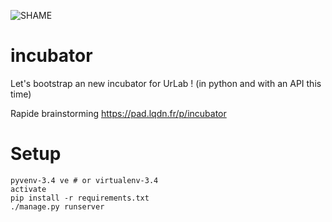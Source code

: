 ![SHAME](https://travis-ci.org/UrLab/incubator.svg?branch=master)
# incubator
Let's bootstrap an new incubator for UrLab ! (in python and with an API this time)

Rapide brainstorming https://pad.lqdn.fr/p/incubator

# Setup

    pyvenv-3.4 ve # or virtualenv-3.4
    activate
    pip install -r requirements.txt
    ./manage.py runserver
